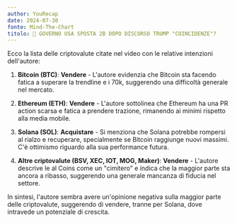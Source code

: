 ```yaml
---
author: YouRecap
date: 2024-07-30
fonte: Mind-The-Chart 
titolo: 🛑 GOVERNO USA SPOSTA 2B DOPO DISCORSO TRUMP "COINCIDENZE"?
---
```


Ecco la lista delle criptovalute citate nel video con le relative intenzioni dell'autore:

1. **Bitcoin (BTC)**: **Vendere** - L'autore evidenzia che Bitcoin sta facendo fatica a superare la trendline e i 70k, suggerendo una difficoltà generale nel mercato.

2. **Ethereum (ETH)**: **Vendere** - L'autore sottolinea che Ethereum ha una PR action scarsa e fatica a prendere trazione, rimanendo ai minimi rispetto alla media mobile.

3. **Solana (SOL)**: **Acquistare** - Si menziona che Solana potrebbe rompersi al rialzo e recuperare, specialmente se Bitcoin raggiunge nuovi massimi. C'è ottimismo riguardo alla sua performance futura.

4. **Altre criptovalute (BSV, XEC, IOT, MOG, Maker)**: **Vendere** - L'autore descrive le al Coins come un "cimitero" e indica che la maggior parte sta ancora a ribasso, suggerendo una generale mancanza di fiducia nel settore.

In sintesi, l'autore sembra avere un'opinione negativa sulla maggior parte delle criptovalute, suggerendo di vendere, tranne per Solana, dove intravede un potenziale di crescita.
